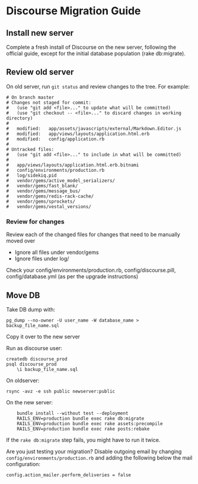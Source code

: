 # Discourse Migration Guide

## Install new server

Complete a fresh install of Discourse on the new server, following the official guide, except for the initial database population (rake db:migrate).

## Review old server

On old server, run `git status` and review changes to the tree. For example:

    # On branch master
    # Changes not staged for commit:
    #   (use "git add <file>..." to update what will be committed)
    #   (use "git checkout -- <file>..." to discard changes in working directory)
    #
    #	modified:   app/assets/javascripts/external/Markdown.Editor.js
    #	modified:   app/views/layouts/application.html.erb
    #	modified:   config/application.rb
    #
    # Untracked files:
    #   (use "git add <file>..." to include in what will be committed)
    #
    #	app/views/layouts/application.html.erb.bitnami
    #	config/environments/production.rb
    #	log/sidekiq.pid
    #	vendor/gems/active_model_serializers/
    #	vendor/gems/fast_blank/
    #	vendor/gems/message_bus/
    #	vendor/gems/redis-rack-cache/
    #	vendor/gems/sprockets/
    #	vendor/gems/vestal_versions/

### Review for changes

Review each of the changed files for changes that need to be manually moved over

* Ignore all files under vendor/gems
* Ignore files under log/

Check your config/environments/production.rb, config/discourse.pill,
config/database.yml (as per the upgrade instructions)

## Move DB

Take DB dump with:

    pg_dump --no-owner -U user_name -W database_name > backup_file_name.sql

Copy it over to the new server

Run as discourse user:
```
createdb discourse_prod
psql discourse_prod
    \i backup_file_name.sql
```
On oldserver:

`rsync -avz -e ssh public newserver:public`

On the new server:
```
    bundle install --without test --deployment
    RAILS_ENV=production bundle exec rake db:migrate
    RAILS_ENV=production bundle exec rake assets:precompile
    RAILS_ENV=production bundle exec rake posts:rebake
```
If the `rake db:migrate` step fails, you might have to run it twice.

Are you just testing your migration? Disable outgoing email by changing
`config/environments/production.rb` and adding the following below the mail
configuration:

    config.action_mailer.perform_deliveries = false
